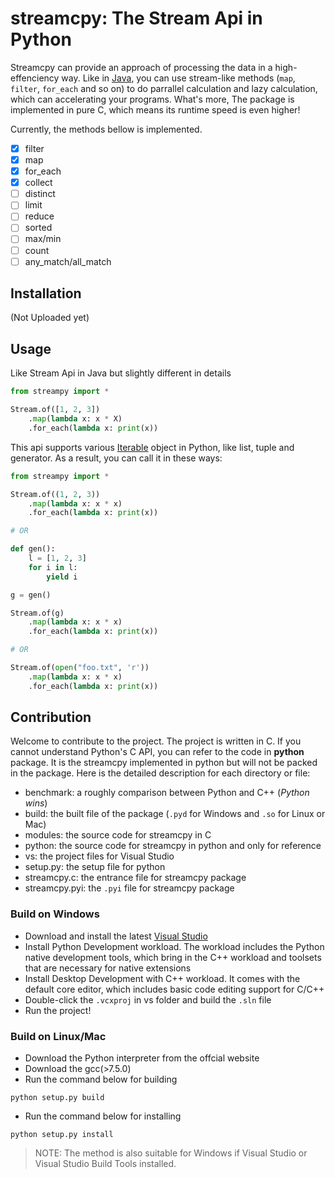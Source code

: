 # streamcpy: The Stream Api in Python

Streamcpy can provide an approach of processing the data in a high-effenciency way. Like in [Java](https://docs.oracle.com/javase/8/docs/api/java/util/stream/Stream.html), you can use stream-like  methods (`map`, `filter`, `for_each` and so on) to do parrallel calculation and lazy calculation, which can accelerating your programs. What's more, The package is implemented in pure C, which means its runtime speed is even higher!

Currently, the methods bellow is implemented.

- [x] filter
- [x] map
- [x] for_each
- [x] collect
- [ ] distinct
- [ ] limit
- [ ] reduce
- [ ] sorted
- [ ] max/min
- [ ] count
- [ ] any_match/all_match

## Installation

(Not Uploaded yet)

## Usage

Like Stream Api in Java but slightly different in details

```python
from streampy import *

Stream.of([1, 2, 3])
    .map(lambda x: x * X)
    .for_each(lambda x: print(x))

```

This api supports various [Iterable](https://docs.python.org/3/library/stdtypes.html#typeiter) object in Python, like list, tuple and generator. As a result, you can call it in these ways:

```python
from streampy import *

Stream.of((1, 2, 3))
    .map(lambda x: x * x)
    .for_each(lambda x: print(x))

# OR

def gen():
    l = [1, 2, 3]
    for i in l:
        yield i

g = gen()

Stream.of(g)
    .map(lambda x: x * x)
    .for_each(lambda x: print(x))

# OR

Stream.of(open("foo.txt", 'r'))
    .map(lambda x: x * x)
    .for_each(lambda x: print(x))   
```

## Contribution

Welcome to contribute to the project. The project is written in C. If you cannot understand Python's C API, you can refer to the code in __python__ package. It is the streamcpy implemented in python but will not be packed in the package. Here is the detailed description for each directory or file:

- benchmark: a roughly comparison between Python and C++ (*Python wins*)
- build: the built file of the package (`.pyd` for Windows and `.so` for Linux or Mac)
- modules: the source code for streamcpy in C
- python: the source code for streamcpy in python and only for reference
- vs: the project files for Visual Studio
- setup.py: the setup file for python
- streamcpy.c: the entrance file for streamcpy package
- streamcpy.pyi: the `.pyi` file for streamcpy package
  
### Build on Windows

- Download and install the latest [Visual Studio](https://visualstudio.microsoft.com/)
- Install Python Development workload. The workload includes the Python native development tools, which bring in the C++ workload and toolsets that are necessary for native extensions
- Install Desktop Development with C++ workload. It comes with the default core editor, which includes basic code editing support for C/C++
- Double-click the `.vcxproj` in vs folder and build the `.sln` file
- Run the project!

### Build on Linux/Mac

- Download the Python interpreter from the offcial website
- Download the gcc(>7.5.0)
- Run the command below for building
  
```shell
python setup.py build
```

- Run the command below for installing
  
```shell
python setup.py install
```
> NOTE: The method is also suitable for Windows if Visual Studio or Visual Studio Build Tools installed.
